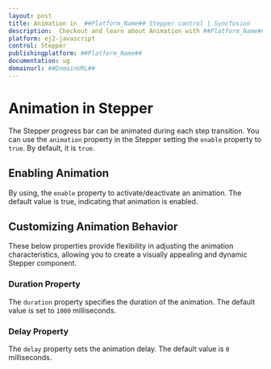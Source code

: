 ```yaml
---
layout: post
title: Animation in  ##Platform_Name## Stepper control | Syncfusion
description:  Checkout and learn about Animation with ##Platform_Name## Stepper control of Syncfusion Essential JS 2 and more details.
platform: ej2-javascript
control: Stepper
publishingplatform: ##Platform_Name##
documentation: ug
domainurl: ##DomainURL##
---
```


# Animation in Stepper
The Stepper progress bar can be animated during each step transition. You can use the `animation` property in the Stepper setting the `enable` property to `true`. By default, it is `true`.

## Enabling Animation
By using, the `enable` property to activate/deactivate an animation. The default value is true, indicating that animation is enabled.


## Customizing Animation Behavior
These below properties provide flexibility in adjusting the animation characteristics, allowing you to create a visually appealing and dynamic Stepper component.
### Duration Property
The `duration` property specifies the duration of the animation. The default value is set to `1000` milliseconds.

### Delay Property
The `delay` property sets the animation delay. The default value is `0` milliseconds.
